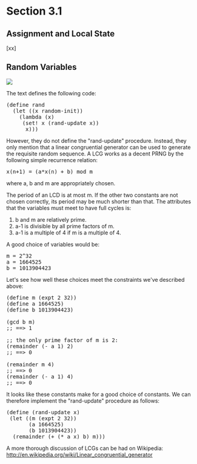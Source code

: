 Section 3.1
=========== 

Assignment and Local State
--------------------------

[xx]

Random Variables
---------------- 

[![](http://farm8.staticflickr.com/7153/6622400149_8af39d95a9.jpg)](http://farm8.staticflickr.com/7153/6622400149_8af39d95a9.jpg)

The text defines the following code:

<pre>
(define rand
  (let ((x random-init))
    (lambda (x)
     (set! x (rand-update x))
      x)))
</pre>

However, they do not define the "rand-update" procedure. Instead, they only mention that a linear congruential generator can be used to generate the requisite random sequence. A LCG works as a decent PRNG by the following simple recurrence relation:

<pre>
x(n+1) = (a*x(n) + b) mod m
</pre>

where a, b and m are appropriately chosen. 

The period of an LCD is at most m. If the other two constants are not chosen correctly, its period may be much shorter than that. The attributes that the variables must meet to have full cycles is:

1. b and m are relatively prime.
2. a-1 is divisible by all prime factors of m.
3. a-1 is a multiple of 4 if m is a multiple of 4.

A good choice of variables would be:

<pre>
m = 2^32
a = 1664525
b = 1013904423
</pre>

Let's see how well these choices meet the constraints we've described above:

<pre>
(define m (expt 2 32))
(define a 1664525)
(define b 1013904423)

(gcd b m)
;; ==> 1 

;; the only prime factor of m is 2:
(remainder (- a 1) 2)
;; ==> 0

(remainder m 4)
;; ==> 0
(remainder (- a 1) 4)
;; ==> 0
</pre>

It looks like these constants make for a good choice of constants. We can therefore implement the "rand-update" procedure as follows:

<pre>
(define (rand-update x)
 (let ((m (expt 2 32))
       (a 1664525)
       (b 1013904423))
  (remainder (+ (* a x) b) m)))
</pre>

A more thorough discussion of LCGs can be had on Wikipedia: http://en.wikipedia.org/wiki/Linear_congruential_generator